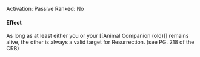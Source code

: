 Activation: Passive
Ranked: No
#### Effect

As long as at least either you or your
[[Animal Companion (old)]] remains alive, the other
is always a valid target for Resurrection.
(see PG. 218 of the CRB)
